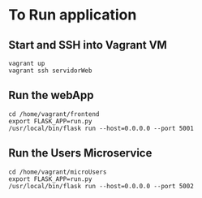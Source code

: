 # To Run application

## Start and SSH into Vagrant VM 

```
vagrant up
vagrant ssh servidorWeb
```

## Run the webApp

```
cd /home/vagrant/frontend
export FLASK_APP=run.py
/usr/local/bin/flask run --host=0.0.0.0 --port 5001
```

## Run the Users Microservice

```
cd /home/vagrant/microUsers
export FLASK_APP=run.py
/usr/local/bin/flask run --host=0.0.0.0 --port 5002
```

